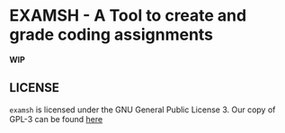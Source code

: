 # EXAMSH - A Tool to create and grade coding assignments

**WIP**

## LICENSE

`examsh` is licensed under the GNU General Public License 3. Our copy of
GPL-3 can be found [here](./LICENSE)
